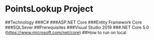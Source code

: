 # PointsLookup Project
##Technology
###C#
###ASP.NET Core
###Entity Framework Core
###SQLSever
##Prerequisites
###Visual Studio 2019
###.NET Core 5.0 (https://www.microsoft.com/net/core)
##How to run on local
